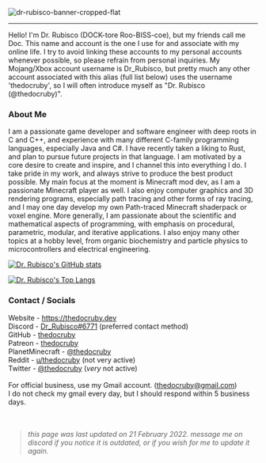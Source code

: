 ![dr-rubisco-banner-cropped-flat](https://user-images.githubusercontent.com/76263371/154176272-963d6f89-325d-444e-a2f3-73c7120647da.png)

---

Hello! I'm Dr. Rubisco (DOCK-tore Roo-BISS-coe), but my friends call me Doc. This name and account is the one I use for and associate with my online life. I try to avoid linking these accounts to my personal accounts whenever possible, so please refrain from personal inquiries. My Mojang/Xbox account username is Dr_Rubisco, but pretty much any other account associated with this alias (full list below) uses the username 'thedocruby', so I will often introduce myself as "Dr. Rubisco (@thedocruby)".

### About Me
I am a passionate game developer and software engineer with deep roots in C and C++, and experience with many different C-family programming languages, especially Java and C#. I have recently taken a liking to Rust, and plan to pursue future projects in that language. I am motivated by a core desire to create and inspire, and I channel this into everything I do. I take pride in my work, and always strive to produce the best product possible. My main focus at the moment is Minecraft mod dev, as I am a passionate Minecraft player as well. I also enjoy computer graphics and 3D rendering programs, especially path tracing and other forms of ray tracing, and I may one day develop my own Path-traced Minecraft shaderpack or voxel engine. More generally, I am passionate about the scientific and mathematical aspects of programming, with emphasis on procedural, parametric, modular, and iterative applications. I also enjoy many other topics at a hobby level, from organic biochemistry and particle physics to microcontrollers and electrical engineering.

[![Dr. Rubisco's GitHub stats](https://github-readme-stats.vercel.app/api?username=thedocruby&count_private=true&show_icons=true&theme=dark)](https://github.com/thedocruby)

[![Dr. Rubisco's Top Langs](https://github-readme-stats.vercel.app/api/top-langs/?username=thedocruby&layout=compact&theme=dark&count_private=true&exclude_repo=VANELLA,cayman,Iris-site,irisshaders.github.io)](https://github.com/anuraghazra/github-readme-stats)

### Contact / Socials
Website - https://thedocruby.dev <br>
Discord -  [Dr_Rubisco#6771](https://discord.gg/kdZ6gH7Hg6) (preferred contact method) <br>
GitHub - [thedocruby](https://github.com/thedocruby/) <br>
Patreon - [thedocruby](https://patreon.com/thedocruby) <br>
PlanetMinecraft - [@thedocruby](https://www.planetminecraft.com/thedocruby) <br>
Reddit - [u/thedocruby](https://www.reddit.com/u/thedocruby) (not very active) <br>
Twitter - [@thedocruby](https://twitter.com/thedocruby) (_very_ not active) <br> <br>
For official business, use my Gmail account. ([thedocruby@gmail.com](mailto:thedocruby@gmail.com)) <br>
I do not check my gmail every day, but I should respond within 5 business days. <br> <br> <br> 
> *this page was last updated on 21 February 2022. message me on discord if you notice it is outdated, or if you wish for me to update it again.*

